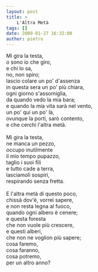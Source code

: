 ```yaml
---
layout: post
title: >
    L'Altra Metà
tags: []
date: 2009-01-27 16:32:00
author: pietro
---
```

Mi gira la testa,<br/>o sono io che giro,<br/>e chi lo sa,<br/>no, non spiro;<br/>lascio colare un po' d'assenza<br/>in questa sera un po' più chiara,<br/>ogni giorno s'assomiglia,<br/>da quando vedo la mia bara;<br/>e quando la mia vita sarà nel vento,<br/>un po' qui un po' là,<br/>ovunque la porti, sarò contento,<br/>e che cerchi l'altra metà.<br/><br/>Mi gira la testa,<br/>ne manca un pezzo,<br/>occupo inutilmente<br/>il mio tempo pupazzo,<br/>taglio i suoi fili<br/>e tutto cade a terra,<br/>lasciamoli sospiri,<br/>respirando senza fretta.<br/><br/>E l'altra metà di questo poco,<br/>chissà dov'è, vorrei sapere,<br/>e non resta legna al fuoco,<br/>quando ogni albero è cenere;<br/>e questa foresta<br/>che non vuole più crescere,<br/>e questi alberi,<br/>che non ne voglion più sapere;<br/>cosa faremo,<br/>cosa faranno,<br/>cosa potremo,<br/>per un altro anno?
